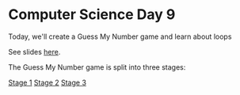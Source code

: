 # Computer Science Day 9

<link href="index.css" rel="stylesheet">

Today, we'll create a Guess My Number game and learn about loops

See slides [here](../presentation-pdfs/day9.pdf).

The Guess My Number game is split into three stages:

[Stage 1](../code_snippets/guess-my-number-stage-1.html)
[Stage 2](../code_snippets/guess-my-number-stage-2.html)
[Stage 3](../code_snippets/guess-my-number-stage-3.html)

